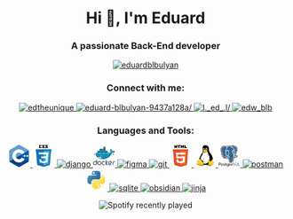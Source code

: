 <h1 align="center">Hi 👋, I'm Eduard</h1>
<h3 align="center">A passionate Back-End developer</h3>

<p align="center">
  <a href="https://github.com/eduardblbulyan">
    <img src="https://github-profile-trophy.vercel.app/?username=eduardblbulyan&theme=monokai&column=-1&title=Repositories,Commits" alt="eduardblbulyan" />
  </a>
</p>

<h3 align="center">Connect with me:</h3>
<p align="center">
  <a href="https://twitter.com/edtheunique" target="blank">
    <img src="https://raw.githubusercontent.com/rahuldkjain/github-profile-readme-generator/master/src/images/icons/Social/twitter.svg" alt="edtheunique" height="30" width="40" />
  </a>
  <a href="https://linkedin.com/in/eduard-blbulyan-9437a128a/" target="blank">
    <img src="https://raw.githubusercontent.com/rahuldkjain/github-profile-readme-generator/master/src/images/icons/Social/linked-in-alt.svg" alt="eduard-blbulyan-9437a128a/" height="30" width="40" />
  </a>
  <a href="https://instagram.com/l._ed_.l/" target="blank">
    <img src="https://raw.githubusercontent.com/rahuldkjain/github-profile-readme-generator/master/src/images/icons/Social/instagram.svg" alt="l._ed_.l/" height="30" width="40" />
  </a>
  <a href="https://www.hackerrank.com/edw_blb" target="blank">
    <img src="https://raw.githubusercontent.com/rahuldkjain/github-profile-readme-generator/master/src/images/icons/Social/hackerrank.svg" alt="edw_blb" height="30" width="40" />
  </a>
</p>

<h3 align="center">Languages and Tools:</h3>
<p align="center">
  <a href="https://www.w3schools.com/cpp/" target="_blank" rel="noreferrer">
    <img src="https://raw.githubusercontent.com/devicons/devicon/master/icons/cplusplus/cplusplus-original.svg" alt="cplusplus" width="40" height="40"/>
  </a>
  <a href="https://www.w3schools.com/css/" target="_blank" rel="noreferrer">
    <img src="https://raw.githubusercontent.com/devicons/devicon/master/icons/css3/css3-original-wordmark.svg" alt="css3" width="40" height="40"/>
  </a>
  <a href="https://www.djangoproject.com/" target="_blank" rel="noreferrer">
    <img src="https://cdn.worldvectorlogo.com/logos/django.svg" alt="django" width="40" height="40"/>
  </a>
  <a href="https://www.docker.com/" target="_blank" rel="noreferrer">
    <img src="https://raw.githubusercontent.com/devicons/devicon/master/icons/docker/docker-original-wordmark.svg" alt="docker" width="40" height="40"/>
  </a>
  <a href="https://www.figma.com/" target="_blank" rel="noreferrer">
    <img src="https://www.vectorlogo.zone/logos/figma/figma-icon.svg" alt="figma" width="40" height="40"/>
  </a>
  <a href="https://git-scm.com/" target="_blank" rel="noreferrer">
    <img src="https://www.vectorlogo.zone/logos/git-scm/git-scm-icon.svg" alt="git" width="40" height="40"/>
  </a>

  <a href="https://www.w3.org/html/" target="_blank" rel="noreferrer">
    <img src="https://raw.githubusercontent.com/devicons/devicon/master/icons/html5/html5-original-wordmark.svg" alt="html5" width="40" height="40"/>
  </a>
  <a href="https://www.linux.org/" target="_blank" rel="noreferrer">
    <img src="https://raw.githubusercontent.com/devicons/devicon/master/icons/linux/linux-original.svg" alt="linux" width="40" height="40"/>
  </a>
  <a href="https://www.postgresql.org" target="_blank" rel="noreferrer">
    <img src="https://raw.githubusercontent.com/devicons/devicon/master/icons/postgresql/postgresql-original-wordmark.svg" alt="postgresql" width="40" height="40"/>
  </a>
  <a href="https://postman.com" target="_blank" rel="noreferrer">
    <img src="https://www.vectorlogo.zone/logos/getpostman/getpostman-icon.svg" alt="postman" width="40" height="40"/>
  </a>
  <a href="https://www.python.org" target="_blank" rel="noreferrer">
    <img src="https://raw.githubusercontent.com/devicons/devicon/master/icons/python/python-original.svg" alt="python" width="40" height="40"/>
  </a>
  <a href="https://www.sqlite.org/" target="_blank" rel="noreferrer">
    <img src="https://www.vectorlogo.zone/logos/sqlite/sqlite-icon.svg" alt="sqlite" width="40" height="40"/>
  </a>
  <a href="https://obsidian.md/" target="_blank" rel="noreferrer">
    <img src="https://upload.wikimedia.org/wikipedia/commons/thumb/1/10/2023_Obsidian_logo.svg/1200px-2023_Obsidian_logo.svg.png" alt="obsidian" width="40" height="40"/>
  </a>
  <a href="https://jinja.palletsprojects.com/" target="_blank" rel="noreferrer">
    <img src="https://repository-images.githubusercontent.com/994551/2ba89c40-184d-45ec-8ffe-f9e155aaf702" alt="jinja" width="40" height="40"/>
  </a>
</p>
<!--
<p align="center">
  <img src="https://github-readme-stats-wine-eta-91.vercel.app/api?username=eduardblbulyan&show_icons=true&theme=dark" alt="Eduard's GitHub stats" />
</p>
-->
<p align="center">
  <img src="https://spotify-recently-played-readme.vercel.app/api?user=31zbzcunvmq53nzeaqvrjd7knqc4&count=3&unique=true" alt="Spotify recently played" />
</p>
